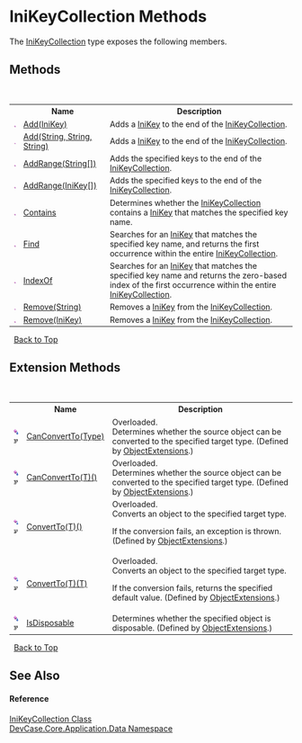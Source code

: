 # IniKeyCollection Methods
 

The <a href="T_DevCase_Core_Application_Data_IniKeyCollection">IniKeyCollection</a> type exposes the following members.


## Methods
&nbsp;<table><tr><th></th><th>Name</th><th>Description</th></tr><tr><td>![Public method](media/pubmethod.gif "Public method")</td><td><a href="M_DevCase_Core_Application_Data_IniKeyCollection_Add">Add(IniKey)</a></td><td>
Adds a <a href="T_DevCase_Core_Application_Data_IniKey">IniKey</a> to the end of the <a href="T_DevCase_Core_Application_Data_IniKeyCollection">IniKeyCollection</a>.</td></tr><tr><td>![Public method](media/pubmethod.gif "Public method")</td><td><a href="M_DevCase_Core_Application_Data_IniKeyCollection_Add_1">Add(String, String, String)</a></td><td>
Adds a <a href="T_DevCase_Core_Application_Data_IniKey">IniKey</a> to the end of the <a href="T_DevCase_Core_Application_Data_IniKeyCollection">IniKeyCollection</a>.</td></tr><tr><td>![Public method](media/pubmethod.gif "Public method")</td><td><a href="M_DevCase_Core_Application_Data_IniKeyCollection_AddRange_1">AddRange(String[])</a></td><td>
Adds the specified keys to the end of the <a href="T_DevCase_Core_Application_Data_IniKeyCollection">IniKeyCollection</a>.</td></tr><tr><td>![Public method](media/pubmethod.gif "Public method")</td><td><a href="M_DevCase_Core_Application_Data_IniKeyCollection_AddRange">AddRange(IniKey[])</a></td><td>
Adds the specified keys to the end of the <a href="T_DevCase_Core_Application_Data_IniKeyCollection">IniKeyCollection</a>.</td></tr><tr><td>![Public method](media/pubmethod.gif "Public method")</td><td><a href="M_DevCase_Core_Application_Data_IniKeyCollection_Contains">Contains</a></td><td>
Determines whether the <a href="T_DevCase_Core_Application_Data_IniKeyCollection">IniKeyCollection</a> contains a <a href="T_DevCase_Core_Application_Data_IniKey">IniKey</a> that matches the specified key name.</td></tr><tr><td>![Public method](media/pubmethod.gif "Public method")</td><td><a href="M_DevCase_Core_Application_Data_IniKeyCollection_Find">Find</a></td><td>
Searches for an <a href="T_DevCase_Core_Application_Data_IniKey">IniKey</a> that matches the specified key name, and returns the first occurrence within the entire <a href="T_DevCase_Core_Application_Data_IniKeyCollection">IniKeyCollection</a>.</td></tr><tr><td>![Public method](media/pubmethod.gif "Public method")</td><td><a href="M_DevCase_Core_Application_Data_IniKeyCollection_IndexOf">IndexOf</a></td><td>
Searches for an <a href="T_DevCase_Core_Application_Data_IniKey">IniKey</a> that matches the specified key name and returns the zero-based index of the first occurrence within the entire <a href="T_DevCase_Core_Application_Data_IniKeyCollection">IniKeyCollection</a>.</td></tr><tr><td>![Public method](media/pubmethod.gif "Public method")</td><td><a href="M_DevCase_Core_Application_Data_IniKeyCollection_Remove_1">Remove(String)</a></td><td>
Removes a <a href="T_DevCase_Core_Application_Data_IniKey">IniKey</a> from the <a href="T_DevCase_Core_Application_Data_IniKeyCollection">IniKeyCollection</a>.</td></tr><tr><td>![Public method](media/pubmethod.gif "Public method")</td><td><a href="M_DevCase_Core_Application_Data_IniKeyCollection_Remove">Remove(IniKey)</a></td><td>
Removes a <a href="T_DevCase_Core_Application_Data_IniKey">IniKey</a> from the <a href="T_DevCase_Core_Application_Data_IniKeyCollection">IniKeyCollection</a>.</td></tr></table>&nbsp;
<a href="#inikeycollection-methods">Back to Top</a>

## Extension Methods
&nbsp;<table><tr><th></th><th>Name</th><th>Description</th></tr><tr><td>![Public Extension Method](media/pubextension.gif "Public Extension Method")![Code example](media/CodeExample.png "Code example")</td><td><a href="M_DevCase_Core_Extensions_Object_ObjectExtensions_CanConvertTo">CanConvertTo(Type)</a></td><td>Overloaded.  
Determines whether the source object can be converted to the specified target type.
 (Defined by <a href="T_DevCase_Core_Extensions_Object_ObjectExtensions">ObjectExtensions</a>.)</td></tr><tr><td>![Public Extension Method](media/pubextension.gif "Public Extension Method")![Code example](media/CodeExample.png "Code example")</td><td><a href="M_DevCase_Core_Extensions_Object_ObjectExtensions_CanConvertTo__1">CanConvertTo(T)()</a></td><td>Overloaded.  
Determines whether the source object can be converted to the specified target type.
 (Defined by <a href="T_DevCase_Core_Extensions_Object_ObjectExtensions">ObjectExtensions</a>.)</td></tr><tr><td>![Public Extension Method](media/pubextension.gif "Public Extension Method")![Code example](media/CodeExample.png "Code example")</td><td><a href="M_DevCase_Core_Extensions_Object_ObjectExtensions_ConvertTo__1">ConvertTo(T)()</a></td><td>Overloaded.  
Converts an object to the specified target type. 

 If the conversion fails, an exception is thrown.
 (Defined by <a href="T_DevCase_Core_Extensions_Object_ObjectExtensions">ObjectExtensions</a>.)</td></tr><tr><td>![Public Extension Method](media/pubextension.gif "Public Extension Method")![Code example](media/CodeExample.png "Code example")</td><td><a href="M_DevCase_Core_Extensions_Object_ObjectExtensions_ConvertTo__1_1">ConvertTo(T)(T)</a></td><td>Overloaded.  
Converts an object to the specified target type. 

 If the conversion fails, returns the specified default value.
 (Defined by <a href="T_DevCase_Core_Extensions_Object_ObjectExtensions">ObjectExtensions</a>.)</td></tr><tr><td>![Public Extension Method](media/pubextension.gif "Public Extension Method")![Code example](media/CodeExample.png "Code example")</td><td><a href="M_DevCase_Core_Extensions_Object_ObjectExtensions_IsDisposable">IsDisposable</a></td><td>
Determines whether the specified object is disposable.
 (Defined by <a href="T_DevCase_Core_Extensions_Object_ObjectExtensions">ObjectExtensions</a>.)</td></tr></table>&nbsp;
<a href="#inikeycollection-methods">Back to Top</a>

## See Also


#### Reference
<a href="T_DevCase_Core_Application_Data_IniKeyCollection">IniKeyCollection Class</a><br /><a href="N_DevCase_Core_Application_Data">DevCase.Core.Application.Data Namespace</a><br />